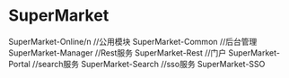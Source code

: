 # SuperMarket
SuperMarket-Online/n
//公用模块
SuperMarket-Common
//后台管理
SuperMarket-Manager
//Rest服务
SuperMarket-Rest
//门户
SuperMarket-Portal
//search服务
SuperMarket-Search
//sso服务
SuperMarket-SSO

